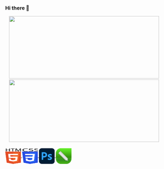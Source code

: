 ### Hi there 👋
<div align="center">
  <a href="https://github.com/ricardolopes2025">
  <img width="480em" height="200em"src="https://github-readme-stats.vercel.app/api?username=ricardolopes2025&show_icons=true&theme=algolia&include_all_commits=true&count_private=true"/>
  <img width="480em" height="200em" src="https://github-readme-stats.vercel.app/api/top-langs/?username=ricardolopes2025&layout=compact&langs_count=7&theme=algolia"/>
</div>
<div style="display: inline_block"><br>  
  <img align="center" alt="Ricardo-HTML" width="50" height="50"  src="https://github.com/ricardolopes2025/img/blob/aa62e384b1a46c83a6fb86416f66d0aa384d6273/html.svg" />
  <img align="center" alt="Ricardo-CSS" width="50" height="50"  src="https://github.com/ricardolopes2025/img/blob/aa62e384b1a46c83a6fb86416f66d0aa384d6273/css.svg" />
  <img align="center" alt="Ricardo-PSD" width="50" height="50" src="https://github.com/ricardolopes2025/img/blob/aa62e384b1a46c83a6fb86416f66d0aa384d6273/psd.svg"/>
  <img align="center" alt="Ricardo-CDR" width="50" height="50" src="https://github.com/ricardolopes2025/img/blob/aa62e384b1a46c83a6fb86416f66d0aa384d6273/cdr.svg" />
 
          
          

</div>

 

